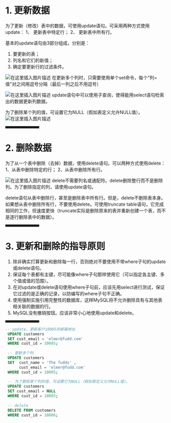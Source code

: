 ﻿
# 1. 更新数据
为了更新（修改）表中的数据，可使用update语句。可采用两种方式使用update：
1、 更新表中特定行；
2、 更新表中所有行。

基本的update语句由3部分组成，分别是：

 1. 要更新的表；
 2. 列名和它们的新值；
 3. 确定要更新行的过滤条件。
 
 ![在这里插入图片描述](https://img-blog.csdnimg.cn/20200924155031155.png?x-oss-process=image/watermark,type_ZmFuZ3poZW5naGVpdGk,shadow_10,text_aHR0cHM6Ly9ibG9nLmNzZG4ubmV0L3dlaXhpbl80OTk4NDA0NA==,size_16,color_FFFFFF,t_70#pic_center)
在更新多个列时，只需要使用单个set命令，每个“列=值”对之间用逗号分隔（最后一列之后不用逗号）

![在这里插入图片描述](https://img-blog.csdnimg.cn/20200924155422106.png?x-oss-process=image/watermark,type_ZmFuZ3poZW5naGVpdGk,shadow_10,text_aHR0cHM6Ly9ibG9nLmNzZG4ubmV0L3dlaXhpbl80OTk4NDA0NA==,size_16,color_FFFFFF,t_70#pic_center)
update语句中可以使用子查询，使得能用select语句检索出的数据更新列数据。
 
 为了删除某个列的值，可设置它为NULL（假如表定义允许NULL值）。![在这里插入图片描述](https://img-blog.csdnimg.cn/202009241604519.png?x-oss-process=image/watermark,type_ZmFuZ3poZW5naGVpdGk,shadow_10,text_aHR0cHM6Ly9ibG9nLmNzZG4ubmV0L3dlaXhpbl80OTk4NDA0NA==,size_16,color_FFFFFF,t_70#pic_center)
<hr style=" border:solid; width:100px; height:1px;" color=#000000 size=1">

# 2. 删除数据
为了从一个表中删除（去掉）数据，使用delete语句。可以两种方式使用delete：
1、从表中删除特定的行；
2、从表中删除所有行。

![在这里插入图片描述](https://img-blog.csdnimg.cn/2020092416121121.png?x-oss-process=image/watermark,type_ZmFuZ3poZW5naGVpdGk,shadow_10,text_aHR0cHM6Ly9ibG9nLmNzZG4ubmV0L3dlaXhpbl80OTk4NDA0NA==,size_16,color_FFFFFF,t_70#pic_center)
delete不需要列名或通配符。delete删除整行而不是删除列。为了删除指定的列，请使用update语句。

delete语句从表中删除行，甚至是删除表中所有行。但是，delete不删除表本身。如果想从表中删除所有行，不要使用delete。可使用truncate table语句，它完成相同的工作，但速度更快（truncate实际是删除原来的表并重新创建一个表，而不是逐行删除表中的数据）。
<hr style=" border:solid; width:100px; height:1px;" color=#000000 size=1">

# 3. 更新和删除的指导原则

 1. 除非确实打算更新和删除每一行，否则绝对不要使用不带where子句的update或delete语句。
 2. 保证每个表都有主键，尽可能像where子句那样使用它（可以指定各主键、多个值或值的范围）。
 3. 在对update或delete语句使用where子句前，应该先用select进行测试，保证它过滤的是正确的记录，以防编写的where子句不正确。
 4. 使用强制实施引用完整性的数据库，这样MySQL将不允许删除具有与其他表相关联的数据的行。
 5. MySQL没有撤销按钮。应该非常小心地使用update和delete。
 
 <hr style=" border:solid; width:100px; height:1px;" color=#000000 size=1">

```sql
-- update，更新客户10005的邮箱地址
 UPDATE customers 
 SET cust_email = 'elmer@fudd.com'
 WHERE cust_id = 10005;
 
 -- 更新多个列
 UPDATE customers 
 SET  cust_name = 'The fudds' ,
      cust_email = 'elmer@fudd.com'
 WHERE cust_id = 10005;
 
 -- 为了删除某个列的值，可设置它为NULL（假如表定义允许NULL值）。
 UPDATE customers 
 SET cust_email = NULL
 WHERE cust_id = 10005;
 
 -- delete
 DELETE FROM customers 
 WHERE cust_id = 10006;

```

